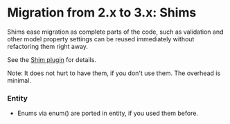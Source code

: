 # Migration from 2.x to 3.x: Shims
Shims ease migration as complete parts of the code, such as validation and other model property settings
can be reused immediately without refactoring them right away.

See the [Shim plugin](https://github.com/dereuromark/cakephp-shim) for details.

Note: It does not hurt to have them, if you don't use them. The overhead is minimal.

### Entity
- Enums via enum() are ported in entity, if you used them before.
